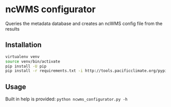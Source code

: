 # ncWMS configurator

Queries the metadata database and creates an ncWMS config file from the results

## Installation

```bash
virtualenv venv
source venv/bin/activate
pip install -U pip
pip install -r requirements.txt -i http://tools.pacificclimate.org/pypiserver/ --trusted-host tools.pacificclimate.org
```

## Usage

Built in help is provided: `python ncwms_configurator.py -h`